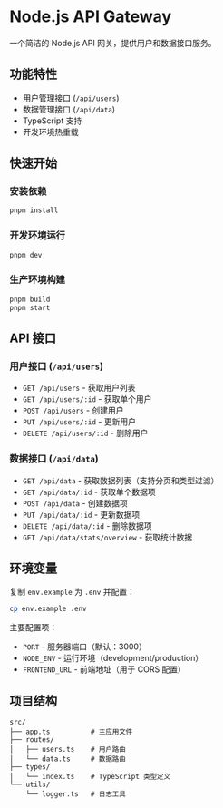 # Node.js API Gateway

一个简洁的 Node.js API 网关，提供用户和数据接口服务。

## 功能特性

- 用户管理接口 (`/api/users`)
- 数据管理接口 (`/api/data`)
- TypeScript 支持
- 开发环境热重载

## 快速开始

### 安装依赖

```bash
pnpm install
```

### 开发环境运行

```bash
pnpm dev
```

### 生产环境构建

```bash
pnpm build
pnpm start
```

## API 接口

### 用户接口 (`/api/users`)

- `GET /api/users` - 获取用户列表
- `GET /api/users/:id` - 获取单个用户
- `POST /api/users` - 创建用户
- `PUT /api/users/:id` - 更新用户
- `DELETE /api/users/:id` - 删除用户

### 数据接口 (`/api/data`)

- `GET /api/data` - 获取数据列表（支持分页和类型过滤）
- `GET /api/data/:id` - 获取单个数据项
- `POST /api/data` - 创建数据项
- `PUT /api/data/:id` - 更新数据项
- `DELETE /api/data/:id` - 删除数据项
- `GET /api/data/stats/overview` - 获取统计数据

## 环境变量

复制 `env.example` 为 `.env` 并配置：

```bash
cp env.example .env
```

主要配置项：
- `PORT` - 服务器端口（默认：3000）
- `NODE_ENV` - 运行环境（development/production）
- `FRONTEND_URL` - 前端地址（用于 CORS 配置）

## 项目结构

```
src/
├── app.ts          # 主应用文件
├── routes/
│   ├── users.ts    # 用户路由
│   └── data.ts     # 数据路由
├── types/
│   └── index.ts    # TypeScript 类型定义
└── utils/
    └── logger.ts   # 日志工具
```
